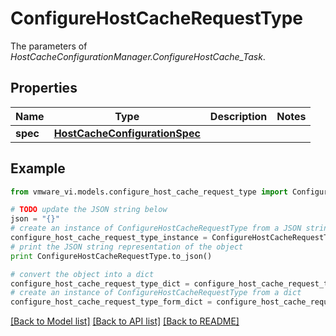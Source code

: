 # ConfigureHostCacheRequestType

The parameters of *HostCacheConfigurationManager.ConfigureHostCache_Task*. 

## Properties
Name | Type | Description | Notes
------------ | ------------- | ------------- | -------------
**spec** | [**HostCacheConfigurationSpec**](HostCacheConfigurationSpec.md) |  | 

## Example

```python
from vmware_vi.models.configure_host_cache_request_type import ConfigureHostCacheRequestType

# TODO update the JSON string below
json = "{}"
# create an instance of ConfigureHostCacheRequestType from a JSON string
configure_host_cache_request_type_instance = ConfigureHostCacheRequestType.from_json(json)
# print the JSON string representation of the object
print ConfigureHostCacheRequestType.to_json()

# convert the object into a dict
configure_host_cache_request_type_dict = configure_host_cache_request_type_instance.to_dict()
# create an instance of ConfigureHostCacheRequestType from a dict
configure_host_cache_request_type_form_dict = configure_host_cache_request_type.from_dict(configure_host_cache_request_type_dict)
```
[[Back to Model list]](../README.md#documentation-for-models) [[Back to API list]](../README.md#documentation-for-api-endpoints) [[Back to README]](../README.md)



